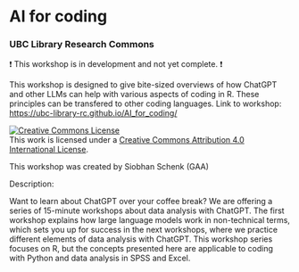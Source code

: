 # AI for coding
### UBC Library Research Commons

:heavy_exclamation_mark: This workshop is in development and not yet complete. :heavy_exclamation_mark:  

This workshop is designed to give bite-sized overviews of how ChatGPT and other LLMs can help with various aspects of coding in R. These principles can be transfered to other coding languages. 
Link to workshop: https://ubc-library-rc.github.io/AI_for_coding/

<a rel="license" href="http://creativecommons.org/licenses/by/4.0/"><img alt="Creative Commons License" style="border-width:0" src="https://i.creativecommons.org/l/by/4.0/88x31.png" /></a><br />This work is licensed under a <a rel="license" href="http://creativecommons.org/licenses/by/4.0/">Creative Commons Attribution 4.0 International License</a>.

This workshop was created by Siobhan Schenk (GAA)

Description:

Want to learn about ChatGPT over your coffee break? We are offering a series of 15-minute workshops about data analysis with ChatGPT. 
The first workshop explains how large language models work in non-technical terms, which sets you up for success in the next workshops, where we practice different elements of data analysis with ChatGPT. 
This workshop series focuses on R, but the concepts presented here are applicable to coding with Python and data analysis in SPSS and Excel.   
